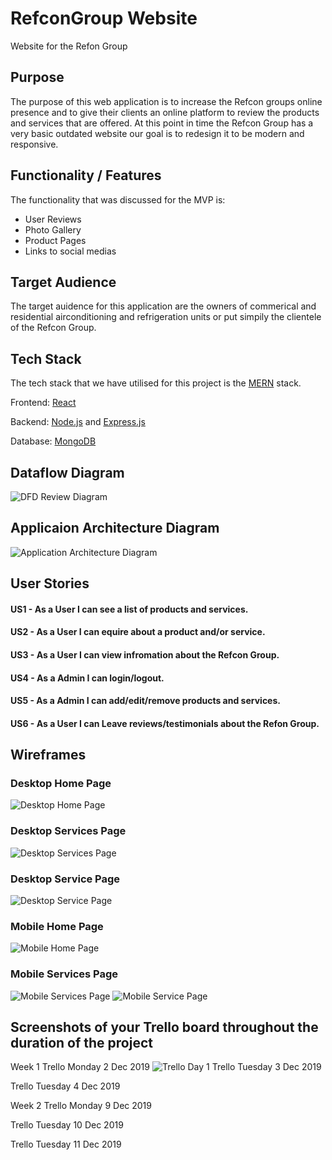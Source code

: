 # RefconGroup Website
Website for the Refon Group
## Purpose
The purpose of this web application is to increase the Refcon groups online presence and to give their clients an online platform to review the products and services that are offered. At this point in time the Refcon Group has a very basic outdated website our goal is to redesign it to be modern and responsive.
## Functionality / Features
The functionality that was discussed for the MVP is:
- User Reviews
- Photo Gallery
- Product Pages
- Links to social medias
## Target Audience
The target auidence for this application are the owners of commerical and residential airconditioning and refrigeration units or put simpily the clientele of the Refcon Group. 
## Tech Stack
The tech stack that we have utilised for this project is the [MERN](https://www.be-practical.com/What-is-MERN-Stack-Development.html) stack.

Frontend: [React](https://reactjs.org/)

Backend: [Node.js](https://nodejs.org/en/) and [Express.js](https://expressjs.com/)

Database: [MongoDB](https://www.mongodb.com/)

## Dataflow Diagram
![DFD Review Diagram](docs/DFDRefcon.png)
## Applicaion Architecture Diagram
![Application Architecture Diagram](docs/Application_Stack_Diagram.png)
## User Stories
#### US1 - As a User I can see a list of products and services.
#### US2 - As a User I can equire about a product and/or service.
#### US3 - As a User I can view infromation about the Refcon Group.
#### US4 - As a Admin I can login/logout.
#### US5 - As a Admin I can add/edit/remove products and services. 
#### US6 - As a User I can Leave reviews/testimonials about the Refon Group.

## Wireframes 
### Desktop Home Page
![Desktop Home Page](docs/Wireframe_HomePage.png)
### Desktop Services Page
![Desktop Services Page](docs/Wireframe_Services.png)
### Desktop Service Page
![Desktop Service Page](docs/Wireframe_ServicePage.png)
### Mobile Home Page
![Mobile Home Page](docs/Wireframe_Mobile_HomePage.png)
### Mobile Services Page
![Mobile Services Page](docs/Wireframe_Mobile_Services.png)   ![Mobile Service Page](docs/Wireframe_Mobile_ServicePage.png)

## Screenshots of your Trello board throughout the duration of the project

Week 1
Trello Monday 2 Dec 2019
![Trello Day 1](docs/trelloScr/trello_2-12.png)
Trello Tuesday 3 Dec 2019

Trello Tuesday 4 Dec 2019

Week 2
Trello Monday 9 Dec 2019

Trello Tuesday 10 Dec 2019

Trello Tuesday 11 Dec 2019

<!-- Week 3 
Trello Monday 16 Dec 2019

Trello Tuesday 17 Dec 2019

Trello Tuesday 18 Dec 2019

Week 4 
Trello Monday 13 Jan 2020

Trello Tuesday 14 Jan 2020

Trello Tuesday 15 Jan 2020

Week 5
Trello Monday 20 Jan 2020

Trello Tuesday 21 Jan 2020

Trello Tuesday 22 Jan 2020 -->
